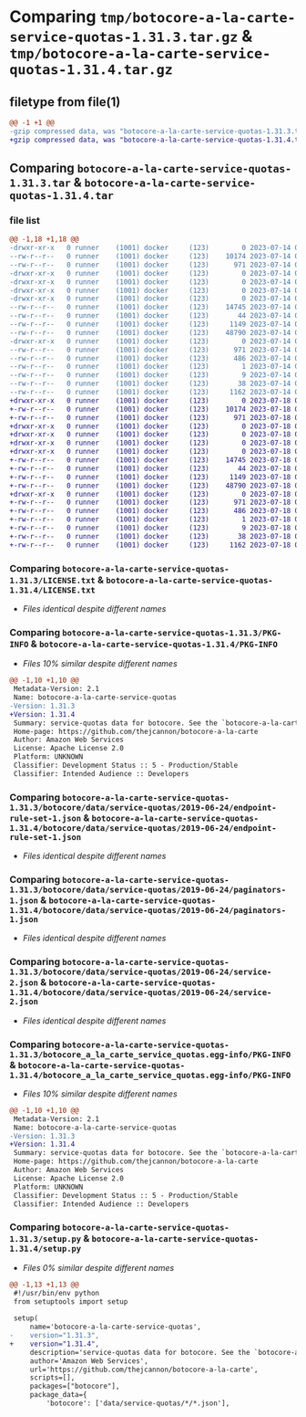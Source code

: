 # Comparing `tmp/botocore-a-la-carte-service-quotas-1.31.3.tar.gz` & `tmp/botocore-a-la-carte-service-quotas-1.31.4.tar.gz`

## filetype from file(1)

```diff
@@ -1 +1 @@
-gzip compressed data, was "botocore-a-la-carte-service-quotas-1.31.3.tar", last modified: Fri Jul 14 01:46:45 2023, max compression
+gzip compressed data, was "botocore-a-la-carte-service-quotas-1.31.4.tar", last modified: Tue Jul 18 01:55:39 2023, max compression
```

## Comparing `botocore-a-la-carte-service-quotas-1.31.3.tar` & `botocore-a-la-carte-service-quotas-1.31.4.tar`

### file list

```diff
@@ -1,18 +1,18 @@
-drwxr-xr-x   0 runner    (1001) docker     (123)        0 2023-07-14 01:46:45.359027 botocore-a-la-carte-service-quotas-1.31.3/
--rw-r--r--   0 runner    (1001) docker     (123)    10174 2023-07-14 01:46:45.000000 botocore-a-la-carte-service-quotas-1.31.3/LICENSE.txt
--rw-r--r--   0 runner    (1001) docker     (123)      971 2023-07-14 01:46:45.359027 botocore-a-la-carte-service-quotas-1.31.3/PKG-INFO
-drwxr-xr-x   0 runner    (1001) docker     (123)        0 2023-07-14 01:46:45.355027 botocore-a-la-carte-service-quotas-1.31.3/botocore/
-drwxr-xr-x   0 runner    (1001) docker     (123)        0 2023-07-14 01:46:45.355027 botocore-a-la-carte-service-quotas-1.31.3/botocore/data/
-drwxr-xr-x   0 runner    (1001) docker     (123)        0 2023-07-14 01:46:45.355027 botocore-a-la-carte-service-quotas-1.31.3/botocore/data/service-quotas/
-drwxr-xr-x   0 runner    (1001) docker     (123)        0 2023-07-14 01:46:45.359027 botocore-a-la-carte-service-quotas-1.31.3/botocore/data/service-quotas/2019-06-24/
--rw-r--r--   0 runner    (1001) docker     (123)    14745 2023-07-14 01:45:45.000000 botocore-a-la-carte-service-quotas-1.31.3/botocore/data/service-quotas/2019-06-24/endpoint-rule-set-1.json
--rw-r--r--   0 runner    (1001) docker     (123)       44 2023-07-14 01:45:45.000000 botocore-a-la-carte-service-quotas-1.31.3/botocore/data/service-quotas/2019-06-24/examples-1.json
--rw-r--r--   0 runner    (1001) docker     (123)     1149 2023-07-14 01:45:45.000000 botocore-a-la-carte-service-quotas-1.31.3/botocore/data/service-quotas/2019-06-24/paginators-1.json
--rw-r--r--   0 runner    (1001) docker     (123)    48790 2023-07-14 01:45:45.000000 botocore-a-la-carte-service-quotas-1.31.3/botocore/data/service-quotas/2019-06-24/service-2.json
-drwxr-xr-x   0 runner    (1001) docker     (123)        0 2023-07-14 01:46:45.359027 botocore-a-la-carte-service-quotas-1.31.3/botocore_a_la_carte_service_quotas.egg-info/
--rw-r--r--   0 runner    (1001) docker     (123)      971 2023-07-14 01:46:45.000000 botocore-a-la-carte-service-quotas-1.31.3/botocore_a_la_carte_service_quotas.egg-info/PKG-INFO
--rw-r--r--   0 runner    (1001) docker     (123)      486 2023-07-14 01:46:45.000000 botocore-a-la-carte-service-quotas-1.31.3/botocore_a_la_carte_service_quotas.egg-info/SOURCES.txt
--rw-r--r--   0 runner    (1001) docker     (123)        1 2023-07-14 01:46:45.000000 botocore-a-la-carte-service-quotas-1.31.3/botocore_a_la_carte_service_quotas.egg-info/dependency_links.txt
--rw-r--r--   0 runner    (1001) docker     (123)        9 2023-07-14 01:46:45.000000 botocore-a-la-carte-service-quotas-1.31.3/botocore_a_la_carte_service_quotas.egg-info/top_level.txt
--rw-r--r--   0 runner    (1001) docker     (123)       38 2023-07-14 01:46:45.359027 botocore-a-la-carte-service-quotas-1.31.3/setup.cfg
--rw-r--r--   0 runner    (1001) docker     (123)     1162 2023-07-14 01:46:45.000000 botocore-a-la-carte-service-quotas-1.31.3/setup.py
+drwxr-xr-x   0 runner    (1001) docker     (123)        0 2023-07-18 01:55:39.484345 botocore-a-la-carte-service-quotas-1.31.4/
+-rw-r--r--   0 runner    (1001) docker     (123)    10174 2023-07-18 01:55:39.000000 botocore-a-la-carte-service-quotas-1.31.4/LICENSE.txt
+-rw-r--r--   0 runner    (1001) docker     (123)      971 2023-07-18 01:55:39.484345 botocore-a-la-carte-service-quotas-1.31.4/PKG-INFO
+drwxr-xr-x   0 runner    (1001) docker     (123)        0 2023-07-18 01:55:39.480345 botocore-a-la-carte-service-quotas-1.31.4/botocore/
+drwxr-xr-x   0 runner    (1001) docker     (123)        0 2023-07-18 01:55:39.480345 botocore-a-la-carte-service-quotas-1.31.4/botocore/data/
+drwxr-xr-x   0 runner    (1001) docker     (123)        0 2023-07-18 01:55:39.480345 botocore-a-la-carte-service-quotas-1.31.4/botocore/data/service-quotas/
+drwxr-xr-x   0 runner    (1001) docker     (123)        0 2023-07-18 01:55:39.484345 botocore-a-la-carte-service-quotas-1.31.4/botocore/data/service-quotas/2019-06-24/
+-rw-r--r--   0 runner    (1001) docker     (123)    14745 2023-07-18 01:54:50.000000 botocore-a-la-carte-service-quotas-1.31.4/botocore/data/service-quotas/2019-06-24/endpoint-rule-set-1.json
+-rw-r--r--   0 runner    (1001) docker     (123)       44 2023-07-18 01:54:50.000000 botocore-a-la-carte-service-quotas-1.31.4/botocore/data/service-quotas/2019-06-24/examples-1.json
+-rw-r--r--   0 runner    (1001) docker     (123)     1149 2023-07-18 01:54:50.000000 botocore-a-la-carte-service-quotas-1.31.4/botocore/data/service-quotas/2019-06-24/paginators-1.json
+-rw-r--r--   0 runner    (1001) docker     (123)    48790 2023-07-18 01:54:50.000000 botocore-a-la-carte-service-quotas-1.31.4/botocore/data/service-quotas/2019-06-24/service-2.json
+drwxr-xr-x   0 runner    (1001) docker     (123)        0 2023-07-18 01:55:39.484345 botocore-a-la-carte-service-quotas-1.31.4/botocore_a_la_carte_service_quotas.egg-info/
+-rw-r--r--   0 runner    (1001) docker     (123)      971 2023-07-18 01:55:39.000000 botocore-a-la-carte-service-quotas-1.31.4/botocore_a_la_carte_service_quotas.egg-info/PKG-INFO
+-rw-r--r--   0 runner    (1001) docker     (123)      486 2023-07-18 01:55:39.000000 botocore-a-la-carte-service-quotas-1.31.4/botocore_a_la_carte_service_quotas.egg-info/SOURCES.txt
+-rw-r--r--   0 runner    (1001) docker     (123)        1 2023-07-18 01:55:39.000000 botocore-a-la-carte-service-quotas-1.31.4/botocore_a_la_carte_service_quotas.egg-info/dependency_links.txt
+-rw-r--r--   0 runner    (1001) docker     (123)        9 2023-07-18 01:55:39.000000 botocore-a-la-carte-service-quotas-1.31.4/botocore_a_la_carte_service_quotas.egg-info/top_level.txt
+-rw-r--r--   0 runner    (1001) docker     (123)       38 2023-07-18 01:55:39.484345 botocore-a-la-carte-service-quotas-1.31.4/setup.cfg
+-rw-r--r--   0 runner    (1001) docker     (123)     1162 2023-07-18 01:55:39.000000 botocore-a-la-carte-service-quotas-1.31.4/setup.py
```

### Comparing `botocore-a-la-carte-service-quotas-1.31.3/LICENSE.txt` & `botocore-a-la-carte-service-quotas-1.31.4/LICENSE.txt`

 * *Files identical despite different names*

### Comparing `botocore-a-la-carte-service-quotas-1.31.3/PKG-INFO` & `botocore-a-la-carte-service-quotas-1.31.4/PKG-INFO`

 * *Files 10% similar despite different names*

```diff
@@ -1,10 +1,10 @@
 Metadata-Version: 2.1
 Name: botocore-a-la-carte-service-quotas
-Version: 1.31.3
+Version: 1.31.4
 Summary: service-quotas data for botocore. See the `botocore-a-la-carte` package for more info.
 Home-page: https://github.com/thejcannon/botocore-a-la-carte
 Author: Amazon Web Services
 License: Apache License 2.0
 Platform: UNKNOWN
 Classifier: Development Status :: 5 - Production/Stable
 Classifier: Intended Audience :: Developers
```

### Comparing `botocore-a-la-carte-service-quotas-1.31.3/botocore/data/service-quotas/2019-06-24/endpoint-rule-set-1.json` & `botocore-a-la-carte-service-quotas-1.31.4/botocore/data/service-quotas/2019-06-24/endpoint-rule-set-1.json`

 * *Files identical despite different names*

### Comparing `botocore-a-la-carte-service-quotas-1.31.3/botocore/data/service-quotas/2019-06-24/paginators-1.json` & `botocore-a-la-carte-service-quotas-1.31.4/botocore/data/service-quotas/2019-06-24/paginators-1.json`

 * *Files identical despite different names*

### Comparing `botocore-a-la-carte-service-quotas-1.31.3/botocore/data/service-quotas/2019-06-24/service-2.json` & `botocore-a-la-carte-service-quotas-1.31.4/botocore/data/service-quotas/2019-06-24/service-2.json`

 * *Files identical despite different names*

### Comparing `botocore-a-la-carte-service-quotas-1.31.3/botocore_a_la_carte_service_quotas.egg-info/PKG-INFO` & `botocore-a-la-carte-service-quotas-1.31.4/botocore_a_la_carte_service_quotas.egg-info/PKG-INFO`

 * *Files 10% similar despite different names*

```diff
@@ -1,10 +1,10 @@
 Metadata-Version: 2.1
 Name: botocore-a-la-carte-service-quotas
-Version: 1.31.3
+Version: 1.31.4
 Summary: service-quotas data for botocore. See the `botocore-a-la-carte` package for more info.
 Home-page: https://github.com/thejcannon/botocore-a-la-carte
 Author: Amazon Web Services
 License: Apache License 2.0
 Platform: UNKNOWN
 Classifier: Development Status :: 5 - Production/Stable
 Classifier: Intended Audience :: Developers
```

### Comparing `botocore-a-la-carte-service-quotas-1.31.3/setup.py` & `botocore-a-la-carte-service-quotas-1.31.4/setup.py`

 * *Files 0% similar despite different names*

```diff
@@ -1,13 +1,13 @@
 #!/usr/bin/env python
 from setuptools import setup
 
 setup(
     name='botocore-a-la-carte-service-quotas',
-    version="1.31.3",
+    version="1.31.4",
     description='service-quotas data for botocore. See the `botocore-a-la-carte` package for more info.',
     author='Amazon Web Services',
     url='https://github.com/thejcannon/botocore-a-la-carte',
     scripts=[],
     packages=["botocore"],
     package_data={
         'botocore': ['data/service-quotas/*/*.json'],
```

